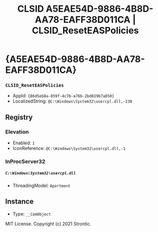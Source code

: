 ﻿---
title: "CLSID A5EAE54D-9886-4B8D-AA78-EAFF38D011CA | CLSID_ResetEASPolicies"
excerpt: What is COM-Object CLSID A5EAE54D-9886-4B8D-AA78-EAFF38D011CA?
---

# {A5EAE54D-9886-4B8D-AA78-EAFF38D011CA}

### `CLSID_ResetEASPolicies`
* AppId: `{86d5eb8a-859f-4c7b-a76b-2bd819b7a850}`
* LocalizedString: `@C:\Windows\System32\usercpl.dll,-230`

## Registry


### Elevation

* Enabled: `1`
* IconReference: `@C:\Windows\System32\usercpl.dll,-1`

### InProcServer32

##### `C:\Windows\System32\usercpl.dll`
* ThreadingModel: `Apartment`

## Instance

* Type: `__ComObject`

MIT License. Copyright (c) 2021 Strontic.


